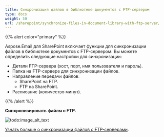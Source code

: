 ```yaml
---
title: Синхронизация файлов в библиотеке документов с FTP-сервером
type: docs
weight: 50
url: /sharepoint/synchronize-files-in-document-library-with-ftp-server/
---
```



{{% alert color="primary" %}} 

Aspose.Email для SharePoint включает функции для синхронизации файлов в библиотеке документов с FTP-сервером. Вы можете определить следующие настройки для синхронизации:

- Детали FTP-сервера (хост, порт, имя пользователя и пароль).
- Папка на FTP-сервере для синхронизации файлов.
- Направление передачи файлов: 
  - SharePoint на FTP.
  - FTP на SharePoint.
- Расписание (количество минут).

{{% /alert %}} 

**Синхронизировать файлы с FTP.** 

![todo:image_alt_text](synchronize-files-in-document-library-with-ftp-server_1.png)


[Узнать больше о синхронизации файлов с FTP-серверами](/email/sharepoint/synchronize-files-with-ftp-server/).
